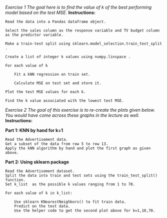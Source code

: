*Exercise 1*
*The goal here is to find the value of k of the best performing model based on the test MSE.*
**Instructions:**

    Read the data into a Pandas dataframe object. 

    Select the sales column as the response variable and TV budget column as the predictor variable.

    Make a train-test split using sklearn.model_selection.train_test_split .

    Create a list of integer k values using numpy.linspace .

    For each value of k

        Fit a kNN regression on train set.

        Calculate MSE on test set and store it.

    Plot the test MSE values for each k.

    Find the k value associated with the lowest test MSE.


*Exercise 2*
*The goal of this exercise is to re-create the plots given below. You would have come across these graphs in the lecture as well.*
**Instructions:**

**Part 1: KNN by hand for k=1**

    Read the Advertisement data.
    Get a subset of the data from row 5 to row 13.
    Apply the kNN algorithm by hand and plot the first graph as given above.


**Part 2: Using sklearn package**

    Read the Advertisement dataset.
    Split the data into train and test sets using the train_test_split() function.
    Set k_list  as the possible k values ranging from 1 to 70.

    For each value of k in k_list:

        Use sklearn KNearestNeighbors() to fit train data.
        Predict on the test data.
        Use the helper code to get the second plot above for k=1,10,70.